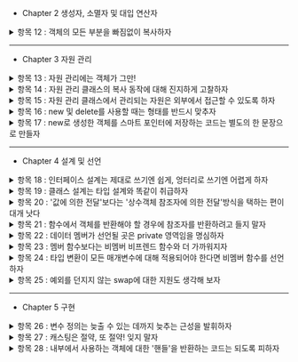 - Chapter 2 생성자, 소멸자 및 대입 연산자
<details>
<summary>항목 12 : 객체의 모든 부분을 빠짐없이 복사하자</summary>

복사 생성자, 복사 대입 연산자 사용시에 직접 만들때는 모든 부분을 복사하도록 하자.

클래스에 변화가 생겼을시에는 그 변화를 복사 생성자, 복사 대입 연산자에 적용시키자.(물론 다른 부분도 마찬가지)

상속시에도 문제가 생긴다. 파생클래스 복사할시 기본클래스의 복사도 잊지 말아야 한다.

추가) 복사 생성자로 복사 대입 연산자를 구현하거나 반대의 경우는 시도하지 말자. 복사 생성자, 복사 대입 연산자의 중복 코드는 따로 함수를 만들어서 관리하자.

</details>

--------
- Chapter 3 자원 관리

<details>
<summary>항목 13 : 자원 관리에는 객체가 그만!</summary>

동적으로 할당시키고 delete로 해제하기보다는 객체를 사용해서 생성자에서 자원획득, 소멸자에서 해제하는 방식으로 설계하자.

좋은 예로 스마트 포인터가 있다.

RAII : Resource Acquisition Is Initialization

자원 획득은 초기화다.

</details>

<details>
<summary>항목 14 : 자원 관리 클래스의 복사 동작에 대해 진지하게 고찰하자</summary>

RAII 방식의 클래스에서 객체가 복사될때 상황에 맞춰 설계해야한다.

1. 복사금지

말그대로 복사를 허용하지 않는다. 복사가없으니 문제가 일어나지 않는다.

2. 참조 카운터, shared_ptr 사용

기존 클래스의 소멸자가 필요없이 shared_ptr의 삭제자를 사용.

3. 진짜 복사 (깊은 복사)

포인터가 가리키는 대상의 모든 자원을 복사해서 한쪽이 사라져도 다른 한쪽은 사라지지 않도록 해준다.

4. 소유권 이전

before : 원본 -> 자원
after : 사본 -> 자원

자원을 실제로 가리키는 객체를 딱 하나만.

</details>

<details>
<summary>항목 15 : 자원 관리 클래스에서 관리되는 자원은 외부에서 접근할 수 있도록 하자</summary>

자원에 접근해야 하는 경우가 많기에 RAII 클래스에 get()처럼 명시적변환함수를 만들어두자.

경우에 따라서는 암시적변환도 가능하지만 실수가 일어날 수 있다는 것을 인지해야한다.

</details>

<details>
<summary>항목 16 : new 및 delete를 사용할 때는 형태를 반드시 맞추자</summary>

new 표현식에 [] 포함 이면 delete도 [] 포함.

미포함이면 똑같이 미포함


</details>

<details>
<summary>항목 17 : new로 생성한 객체를 스마트 포인터에 저장하는 코드는 별도의 한 문장으로 만들자</summary>

```cpp
function(std::shared_ptr<Type>(new Type), function2());
```
위 연산의 실행순서가 컴파일러 제작사마다 다를 수 있다.

new Type -> function2() -> shared_ptr 인 경우 function2()에서 예외상황이 발생하면 누수가 발생한다.

```cpp
std::shared_ptr<Type> p(new Type);

function(p, function2());
```

이렇게 따로 빼주는게 안전하다.

</details>

--------
- Chapter 4 설계 및 선언

<details>
<summary>항목 18 : 인터페이스 설계는 제대로 쓰기엔 쉽게, 엉터리로 쓰기엔 어렵게 하자</summary>

사용자의 실수를 줄이기 위해 타입을 새로 만들고, 그 타입에 대한 연산제한, 값에 대해 제약을 걸어두자.

인터페이스 사이의 일관성을 잡아주고 기본제공 타입과 호환성을 유지하자.

스마트포인터를 사용해서 cross-DLL problem을 방지하자.

사용자의 실수가 컴파일되지 않고, 오류를 알려주자.

</details>

<details>
<summary>항목 19 : 클래스 설계는 타입 설계와 똑같이 취급하자</summary>

- 생성 및 소멸
- 초기화, 대입, 복사
- 가질 수 있는 적법한 값에 대한 제약, 클래스의 불변속성(inveriant)
    - 예를 들어 은행에서 계좌를 관리하는 클래스가 있는데 거기 잔고가 음수일 수 없다는 제약
- 상속 여부 + 가상, 비가상
- 타입변환
- 연산자 처리
- private, protected, public 의 기준, + friend
- 무엇을 선언하지 않을것인가
- 일반적인 경우라면 클래스 템플릿을 생각해야할것이다.
- 꼭 필요한 타입인지? 파생클래스를 만드는것보다 간단한 비멤버함수 or 템플릿이 더 좋을 수도 있다.

</details>

<details>
<summary>항목 20 : '값에 의한 전달'보다는 '상수객체 참조자에 의한 전달'방식을 택하는 편이 대개 낫다</summary>

값에 의한 전달은 새로운 객체로 복사해서 전달하기에 대체적으로 느리고 비효율적이다.

왠만한 경우는 상수객체 참조자로 전달하자.


</details>

<details>
<summary>항목 21 : 함수에서 객체를 반환해야 할 경우에 참조자를 반환하려고 들지 말자</summary>

연산자 오버로딩에서 쉽게 문제점을 발견할 수 있다.

참조자를 반환, 객체를 반환 결정할때 올바른동작이 이루어지도록 해야한다.


</details>

<details>
<summary>항목 22 : 데이터 멤버가 선언될 곳은 private 영역임을 명심하자</summary>

일관성있는 접근, public이라면 뒤에 괄호의유무가 바뀐다. 하나로 통일가능

접근에 대해 세밀하게 조정가능, 접근 불가부터 읽기 쓰기 가능 까지

캡슐화로 오히려 수정가능, public인 멤버변수를 수정한다면 끔찍한 일이 벌어진다. '캡슐화가 아니다' 라는 말은 '바꿀 수 없다' 와 동일하다.

protected라고 보호받고 있는것은 아니다. 파생클래스에서 끔찍한 일이 벌어진다.

</details>

<details>
<summary>항목 23 : 멤버 함수보다는 비멤버 비프렌드 함수와 더 가까워지자</summary>

멤버 함수보다 오히려 비멤버 비프렌드 함수를 사용하면 캡슐화정도가 높아지고, 유연성, 확장성도 늘어난다.

멤버 함수라면 보여지는 코드가 많아지고 private 멤버 변수의 접근도 올라가기에 캡슐화가 낮아진다.

같은 네임스페이스안에 클래스, 비멤버 비프렌드 함수를 사용하면 좋다.

</details>

<details>
<summary>항목 24 : 타입 변환이 모든 매개변수에 대해 적용되어야 한다면 비멤버 함수를 선언하자</summary>

유리수를 나타내는 클래스를 만들고 연산자 오버로딩을 생각해보자

암시적 변환을 위해 explict를 붙이지 않고 int 가 유리수로 바뀌는 생성자를 만들고 operator*를 멤버 함수로 만들면 문제가 생긴다.

교환법칙이 성립안한다. 유리수 * int 는 가능하지만 int * 유리수는 불가능이다. 이유는 첫번째경우는 int가 유리수로 암시적변환이 일어나지만 뒤는 int가 바뀌지 않는다.

int.opeartor*(유리수) 같은 꼴이다. 비멤버 함수로 두어야 가능이다.

주의점) 멤버 함수의 반대는 friend 함수가 아니라 비멤버 함수이다.

</details>

<details>
<summary>항목 25 : 예외를 던지지 않는 swap에 대한 지원도 생각해 보자</summary>

`std::swap`은 복사가 3번 이루어지기에 느리게 작동할 가능성이 있다.(pimpl 구조)

템플릿 특수화 + swap 멤버 함수를 만든다. (포인터가 private이기에 문제가 있다.)

swap 멤버 함수를 호출하는 비멤버 swap 함수를 만든다.

특수화경우 namespace std사용해서 추가하는 방법으로 하지말라. 클래스를 새로운 namespace에 넣어주자. '인자기반탐색(argument-dependent lookup)'규칙으로 같은네임스페이스안에서 특수화버전을 찾아낸다.

함수템플릿안에 swap이 들어가져있는경우에 특수화,일반화를 나누는 방법은 템플릿안에 `using std::swap;`을 사용한다. 먼저 특수화가 되어있는 타입이라면 특수화로 진행하고, 특수화가 되어있지 않은 타입이라면 일반적인 swap이 적용되어진다.

주의점) swap 멤버 함수에서 예외를 던지지 않도록 해야한다.

</details>

--------
- Chapter 5 구현

<details>
<summary>항목 26 : 변수 정의는 늦출 수 있는 데까지 늦추는 근성을 발휘하자 </summary>

변수 정의는 생성자 1번 , 소멸자 1번이 항상 필요하다.

대입과 초기화를 유심히 관찰해서 쓸데없는 과정을 최대한 줄이도록하자. (기본생성자로 초기화후 대입보다는 바로 초기화시킬 수 있다면 좋을것이다.)

루프의 경우에는 두가지인데 

1. 생성자 1번 + 소멸자 1번 + 대입 n번
2. 생성자 n번 + 소멸자 n번

상황에 따라 다르다. 생성자+소멸자 와 대입을 비교해서 무엇이 더 비용이 많이 드는지 계산하고 판단해야한다.

</details>

<details>
<summary>항목 27 : 캐스팅은 절약, 또 절약! 잊지 말자 </summary>

- 구형(C) 스타일, 신형(C++) 스타일 캐스트가 있는데 신형을 쓰도록 하자.

dynamic_cast 는 런타임에 일어나고 비용이 크다. 왠만한 경우에는 두가지 방법중에 하나를 사용하도록 하자.

1. 타입 안전성을 갖춘 컨테이너 사용 -> 기본 클래스에서 여러 파생클래스로 바꾸지는 못하고 한종류로 사용가능
2. 가상 함수를 기본클래스에 구현 -> 기본클래스에서는 아무 동작 하지 않는다.

</details>

<details>
<summary>항목 28 : 내부에서 사용하는 객체에 대한 '핸들'을 반환하는 코드는 되도록 피하자 </summary>

어떤 내부요소에 대한 핸들(참조자, 포인터, 반복자)을 반환하는 것은 되도록 피하자.

캡슐화를 높일수 있고 상수 멤버 함수가 객체의 상수성을 유지한 채로 동작가능하고 무효참조 핸들이 생기는 경우를 최소화할 수 있다. (객체를 달아 줬다가 주소 값만 남기고 사라질 수 있다.)

필요한 경우도 있는데 예외적인 상황으로 operator[] 연산자와 string 또는 vector등의 클래스에 사용되는 경우이다.

</details>